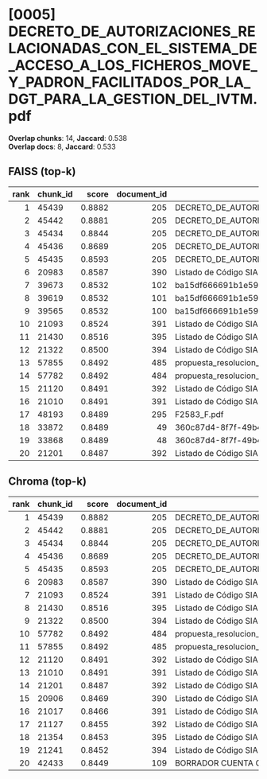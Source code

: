 # [0005] DECRETO_DE_AUTORIZACIONES_RELACIONADAS_CON_EL_SISTEMA_DE_ACCESO_A_LOS_FICHEROS_MOVE_Y_PADRON_FACILITADOS_POR_LA_DGT_PARA_LA_GESTION_DEL_IVTM.pdf

**Overlap chunks**: 14, **Jaccard**: 0.538  
**Overlap docs**: 8, **Jaccard**: 0.533

## FAISS (top-k)
rank | chunk_id | score | document_id | title
---:|---|---:|---:|---
1 | 45439 | 0.8882 | 205 | DECRETO_DE_AUTORIZACIONES_RELACIONADAS_CON_EL_SISTEMA_DE_ACCESO_A_LOS_FICHEROS_MOVE_Y_PADRON_FACILITADOS_POR_LA_DGT_PARA
2 | 45442 | 0.8881 | 205 | DECRETO_DE_AUTORIZACIONES_RELACIONADAS_CON_EL_SISTEMA_DE_ACCESO_A_LOS_FICHEROS_MOVE_Y_PADRON_FACILITADOS_POR_LA_DGT_PARA
3 | 45434 | 0.8844 | 205 | DECRETO_DE_AUTORIZACIONES_RELACIONADAS_CON_EL_SISTEMA_DE_ACCESO_A_LOS_FICHEROS_MOVE_Y_PADRON_FACILITADOS_POR_LA_DGT_PARA
4 | 45436 | 0.8689 | 205 | DECRETO_DE_AUTORIZACIONES_RELACIONADAS_CON_EL_SISTEMA_DE_ACCESO_A_LOS_FICHEROS_MOVE_Y_PADRON_FACILITADOS_POR_LA_DGT_PARA
5 | 45435 | 0.8593 | 205 | DECRETO_DE_AUTORIZACIONES_RELACIONADAS_CON_EL_SISTEMA_DE_ACCESO_A_LOS_FICHEROS_MOVE_Y_PADRON_FACILITADOS_POR_LA_DGT_PARA
6 | 20983 | 0.8587 | 390 | Listado de Código SIA 20250318_1204.csv
7 | 39673 | 0.8532 | 102 | ba15df666691b1e5961b681667a3bb0ca296991924138.pdf.pdf
8 | 39619 | 0.8532 | 101 | ba15df666691b1e5961b681667a3bb0ca296991924138.pdf (1).pdf
9 | 39565 | 0.8532 | 100 | ba15df666691b1e5961b681667a3bb0ca296991924138.pdf
10 | 21093 | 0.8524 | 391 | Listado de Código SIA 20250423_1830.csv
11 | 21430 | 0.8516 | 395 | Listado de Código SIA 20250526_1735.csv
12 | 21322 | 0.8500 | 394 | Listado de Código SIA 20250508_0943.csv
13 | 57855 | 0.8492 | 485 | propuesta_resolucion_provisional_psam_ii_firmado.pdf
14 | 57782 | 0.8492 | 484 | propuesta_resolucion_provisional_psam_ii_firmado (1).pdf
15 | 21120 | 0.8491 | 392 | Listado de Código SIA 20250424_1901.csv
16 | 21010 | 0.8491 | 391 | Listado de Código SIA 20250423_1830.csv
17 | 48193 | 0.8489 | 295 | F2583_F.pdf
18 | 33872 | 0.8489 | 49 | 360c87d4-8f7f-49b4-9556-b5e96a7f9a6e.pdf
19 | 33868 | 0.8489 | 48 | 360c87d4-8f7f-49b4-9556-b5e96a7f9a6e (1).pdf
20 | 21201 | 0.8487 | 392 | Listado de Código SIA 20250424_1901.csv

## Chroma (top-k)
rank | chunk_id | score | document_id | title
---:|---|---:|---:|---
1 | 45439 | 0.8882 | 205 | DECRETO_DE_AUTORIZACIONES_RELACIONADAS_CON_EL_SISTEMA_DE_ACCESO_A_LOS_FICHEROS_MOVE_Y_PADRON_FACILITADOS_POR_LA_DGT_PARA
2 | 45442 | 0.8881 | 205 | DECRETO_DE_AUTORIZACIONES_RELACIONADAS_CON_EL_SISTEMA_DE_ACCESO_A_LOS_FICHEROS_MOVE_Y_PADRON_FACILITADOS_POR_LA_DGT_PARA
3 | 45434 | 0.8844 | 205 | DECRETO_DE_AUTORIZACIONES_RELACIONADAS_CON_EL_SISTEMA_DE_ACCESO_A_LOS_FICHEROS_MOVE_Y_PADRON_FACILITADOS_POR_LA_DGT_PARA
4 | 45436 | 0.8689 | 205 | DECRETO_DE_AUTORIZACIONES_RELACIONADAS_CON_EL_SISTEMA_DE_ACCESO_A_LOS_FICHEROS_MOVE_Y_PADRON_FACILITADOS_POR_LA_DGT_PARA
5 | 45435 | 0.8593 | 205 | DECRETO_DE_AUTORIZACIONES_RELACIONADAS_CON_EL_SISTEMA_DE_ACCESO_A_LOS_FICHEROS_MOVE_Y_PADRON_FACILITADOS_POR_LA_DGT_PARA
6 | 20983 | 0.8587 | 390 | Listado de Código SIA 20250318_1204.csv
7 | 21093 | 0.8524 | 391 | Listado de Código SIA 20250423_1830.csv
8 | 21430 | 0.8516 | 395 | Listado de Código SIA 20250526_1735.csv
9 | 21322 | 0.8500 | 394 | Listado de Código SIA 20250508_0943.csv
10 | 57782 | 0.8492 | 484 | propuesta_resolucion_provisional_psam_ii_firmado (1).pdf
11 | 57855 | 0.8492 | 485 | propuesta_resolucion_provisional_psam_ii_firmado.pdf
12 | 21120 | 0.8491 | 392 | Listado de Código SIA 20250424_1901.csv
13 | 21010 | 0.8491 | 391 | Listado de Código SIA 20250423_1830.csv
14 | 21201 | 0.8487 | 392 | Listado de Código SIA 20250424_1901.csv
15 | 20906 | 0.8469 | 390 | Listado de Código SIA 20250318_1204.csv
16 | 21017 | 0.8466 | 391 | Listado de Código SIA 20250423_1830.csv
17 | 21127 | 0.8455 | 392 | Listado de Código SIA 20250424_1901.csv
18 | 21354 | 0.8453 | 395 | Listado de Código SIA 20250526_1735.csv
19 | 21241 | 0.8452 | 394 | Listado de Código SIA 20250508_0943.csv
20 | 42433 | 0.8449 | 109 | BORRADOR CUENTA GENERAL 2024 PARA WEB.pdf
